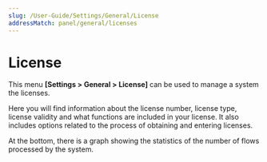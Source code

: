 ```yaml
---
slug: /User-Guide/Settings/General/License
addressMatch: panel/general/licenses
---
```


# License

This menu  **[Settings > General > License]** can be used to manage a system the licenses.

Here you will find information about the license number, license type, license validity and what functions are included in your license. It also includes options related to the process of obtaining and entering licenses.

At the bottom, there is a graph showing the statistics of the number of flows processed by the system.
